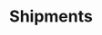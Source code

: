 ---
title: "Shipments"
shipmentImg1: "/images/resources/transo-shipmentin-transit1.jpg"
shipH1: "Shipments In-Transit information – Critical to logistics efficiency"
shipP1: "Where exactly are the shipments in-transit? When do they arrive? Are they on time? Who will receive the goods? What is arriving? How many trucks are arriving? Do I have enough space at the warehouse? What equipment and manpower do I need to load and unload the goods? How do I bring down the administration costs related to manual coordination and data entry? Is my business data protected?"
shipP2: "These and many more questions remain a challenge for logistics teams across the industry, more so relevant in the e-com and distribution sectors. Logistics today is all about information availability leading to efficient dispatches and deliveries. With largescale penetration and acceptability of online shopping, well planned dispatch and deliveries are critical to service the needs of the buyer, on time, every time. "
shipH2: "I.	The INEFFICIENCIES"
shipP3: "Package has left the facility, package has arrived at the facility, out for delivery”. This kind of information does not seem to make enough sense to the end users in this age of technological innovations and expectations of near real-time information.  Surprisingly, even the large e-com and distribution players still plan and work around time based deliveries for trucks with stringent SLA’s, putting the drivers under tremendous stress. A no show at the designated time by the trucks would mean longer wait times for the trucks to load / unload, affecting the warehouse efficiency. Largely, the trucks meet the deadlines set. However, there are quite a number of instances wherein there are delayed arrivals and the trucks are stranded for want of unloading bays at the destination warehouses leading to trucks lying idle with the load and nowhere to go. This can have a significant effect on efficiency and losses, both for the customers and the truckers."
shipH3: "II.	GPS trackers are PASSÉ"
shipP4: "Implementation of intelligent location based technologies that provide near real-time in-transit information  for shipments can largely improve the e-com & distribution logistics systems by providing the right set of information to the relevant stakeholders on time that can enable better logistics planning. Smartphone based location intelligence systems are gaining ground with their business value justified in terms of investment and maintenance when compared to portable / fixed GPS trackers. Portable GPS trackers involve operational costs for every trip while the fixed GPS trackers are not open to provide information to all the stakeholders as desired. The truckers do not expose their GPS tracker credentials to an outside user due to the underlying technology limitation and for privacy reasons. Hence, the data entry is mostly manual and prone to errors creeping in. With limited availability of automated in-transit data about shipments, it is also a challenging task to keep the systems and users updated with near real-time information. Moreover, unmanaged GPS trackers at the trucker end can prove to be the weakest link when it comes to data privacy and protection for a business."
shipH4: "III.	Achieving the NEXT"
shipP5: "While there are a lot of thoughts on what may be the right technology approach to deriving value at every step in the logistics processes, ease of use, near real-time information availability, transparency and operational costs will decide the future of shipment tracking and tracing. By enforcing technology discipline on the truckers and drivers, it is possible to achieve cost optimization and the desired results with just a smartphone rather than depending on a tightly bound GPS tracking hardware device.  Largescale penetration and usage of smartphones among the trucking fraternity is a positive outlook for bringing in the necessary change."
shipP6: "TRANSO can get you there. Talk to us today."
---